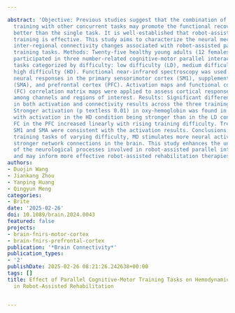 ---
abstract: 'Objective: Previous studies suggest that the combination of robot-assisted
  training with other concurrent tasks may promote the functional recovery and improvement
  better than the single task. It is well-established that robot-assisted rehabilitation
  training is effective. This study aims to characterize the neural mechanisms and
  inter-regional connectivity changes associated with robot-assisted parallel interactive
  training tasks. Methods: Twenty-five healthy young adults (12 females and 13 males)
  participated in three number-related cognitive-motor parallel interactive training
  tasks categorized by difficulty: low difficulty (LD), medium difficulty (MD), and
  high difficulty (HD). Functional near-infrared spectroscopy was used to measure
  neural responses in the primary sensorimotor cortex (SM1), supplementary motor area
  (SMA), and prefrontal cortex (PFC). Activation maps and functional connectivity
  (FC) correlation matrix maps were applied to assess cortical response and connectivity
  among channels and regions of interest. Results: Significant differences were observed
  in both activation and connectivity results across the three training conditions.
  Stronger activation (p textless 0.01) in oxy-hemoglobin was found in the MD conditions,
  with activation in the HD condition being stronger than in the LD condition. The
  FC in the PFC increased linearly with rising training difficulty. Trends in FC for
  SM1 and SMA were consistent with the activation results. Conclusions: In parallel
  training tasks of varying difficulty, MD stimulates more neural activity and promotes
  stronger network connections in the brain. This study enhances the understanding
  of the neurological processes involved in robot-assisted parallel interactive tasks
  and may inform more effective robot-assisted rehabilitation therapies.'
authors:
- Duojin Wang
- Jiankang Zhou
- Yanping Huang
- Qingyun Meng
categories:
- Brite
date: '2025-02-26'
doi: 10.1089/brain.2024.0043
featured: false
projects:
- brain-fnirs-motor-cortex
- brain-fnirs-prefrontal-cortex
publication: '*Brain Connectivity*'
publication_types:
- '2'
publishDate: 2025-02-26 08:21:26.242638+00:00
tags: []
title: Effect of Parallel Cognitive-Motor Training Tasks on Hemodynamic Responses
  in Robot-Assisted Rehabilitation

---
